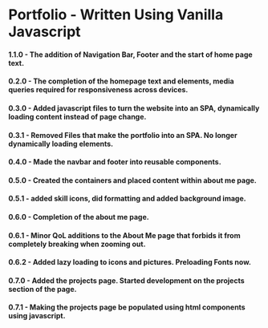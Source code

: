 # Portfolio - Written Using Vanilla Javascript

#### 1.1.0 - The addition of Navigation Bar, Footer and the start of home page text.
#### 0.2.0 - The completion of the homepage text and elements, media queries required for responsiveness across devices.
#### 0.3.0 - Added javascript files to turn the website into an SPA, dynamically loading content instead of page change.
#### 0.3.1 - Removed Files that make the portfolio into an SPA. No longer dynamically loading elements.
#### 0.4.0 - Made the navbar and footer into reusable components.
#### 0.5.0 - Created the containers and placed content within about me page.
#### 0.5.1 - added skill icons, did formatting and added background image.
#### 0.6.0 - Completion of the about me page.
#### 0.6.1 - Minor QoL additions to the About Me page that forbids it from completely breaking when zooming out.
#### 0.6.2 - Added lazy loading to icons and pictures. Preloading Fonts now.
#### 0.7.0 - Added the projects page. Started development on the projects section of the page.
#### 0.7.1 - Making the projects page be populated using html components using javascript.